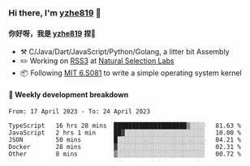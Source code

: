 ### Hi there, I'm [yzhe819](https://github.com/yzhe819) 👋

#### 你好呀，我是 [yzhe819](https://github.com/yzhe819) 捏👋

- :hammer_and_pick: C/Java/Dart/JavaScript/Python/Golang, a litter bit Assembly
- :pencil2: Working on [RSS3](https://github.com/NaturalSelectionLabs/RSS3) at [Natural Selection Labs](https://github.com/NaturalSelectionLabs)
- 📦 Following [MIT 6.S081](https://pdos.csail.mit.edu/6.S081/2020/) to write a simple operating system kernel



#### 📝 Weekly development breakdown

<!--START_SECTION:waka-->

```text
From: 17 April 2023 - To: 24 April 2023

TypeScript   16 hrs 28 mins  ████████████████████▒░░░░   81.63 %
JavaScript   2 hrs 1 min     ██▓░░░░░░░░░░░░░░░░░░░░░░   10.00 %
JSON         50 mins         █░░░░░░░░░░░░░░░░░░░░░░░░   04.21 %
Docker       28 mins         ▓░░░░░░░░░░░░░░░░░░░░░░░░   02.31 %
Other        8 mins          ▒░░░░░░░░░░░░░░░░░░░░░░░░   00.72 %
```

<!--END_SECTION:waka-->



